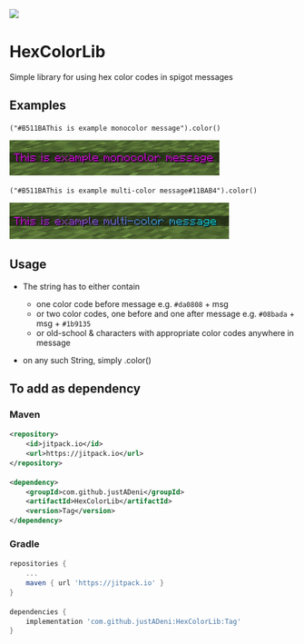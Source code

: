 [![](https://jitpack.io/v/justADeni/HexColorLib.svg)](https://jitpack.io/#justADeni/HexColorLib)
# HexColorLib
Simple library for using hex color codes in spigot messages

## Examples

`("#B511BAThis is example monocolor message").color()`

![monocolor](https://github.com/justADeni/HexColorLib/blob/master/src/resources/monocolor.png?raw=true)

`("#B511BAThis is example multi-color message#11BAB4").color()`

![monocolor](https://github.com/justADeni/HexColorLib/blob/master/src/resources/multicolor.png?raw=true)

## Usage
- The string has to either contain
	- one color code before message e.g. `#da0808` + msg
	- or two color codes, one before and one after message e.g. `#08bada` + msg + `#1b9135`
	- or old-school & characters with appropriate color codes anywhere in message
	
- on any such String, simply .color()

## To add as dependency

### Maven
```xml
<repository>
	<id>jitpack.io</id>
	<url>https://jitpack.io</url>
</repository>
  
<dependency>
	<groupId>com.github.justADeni</groupId>
	<artifactId>HexColorLib</artifactId>
	<version>Tag</version>
</dependency>
```

### Gradle
```gradle
repositories {
	...
	maven { url 'https://jitpack.io' }
}

dependencies {
	implementation 'com.github.justADeni:HexColorLib:Tag'
}
```
